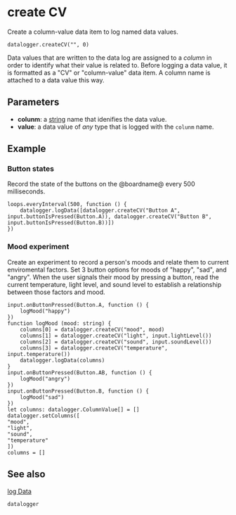 # create CV

Create a column-value data item to log named data values.

```sig
datalogger.createCV("", 0)
```

Data values that are written to the data log are assigned to a _column_ in order to identify what their value is related to. Before logging a data value, it is formatted as a "CV" or "column-value" data item. A column name is attached to a data value this way.

## Parameters

* **colunm**: a [string](types/string) name that idenifies the data value.
* **value**: a data value of _any_ type that is logged with the `colunm` name.

## Example

### Button states

Record the state of the buttons on the @boardname@ every 500 milliseconds.

```blocks
loops.everyInterval(500, function () {
    datalogger.logData([datalogger.createCV("Button A", input.buttonIsPressed(Button.A)), datalogger.createCV("Button B", input.buttonIsPressed(Button.B))])
})
```

### Mood experiment

Create an experiment to record a person's moods and relate them to current enviromental factors. Set 3 button options for moods of "happy", "sad", and "angry". When the user signals their mood by pressing a button, read the current temperature, light level, and sound level to establish a relationship between those factors and mood.

```blocks
input.onButtonPressed(Button.A, function () {
    logMood("happy")
})
function logMood (mood: string) {
    columns[0] = datalogger.createCV("mood", mood)
    columns[1] = datalogger.createCV("light", input.lightLevel())
    columns[2] = datalogger.createCV("sound", input.soundLevel())
    columns[3] = datalogger.createCV("temperature", input.temperature())
    datalogger.logData(columns)
}
input.onButtonPressed(Button.AB, function () {
    logMood("angry")
})
input.onButtonPressed(Button.B, function () {
    logMood("sad")
})
let columns: datalogger.ColumnValue[] = []
datalogger.setColumns([
"mood",
"light",
"sound",
"temperature"
])
columns = []
```

## See also

[log Data](/reference/datalogger/log-data)

```package
datalogger
```